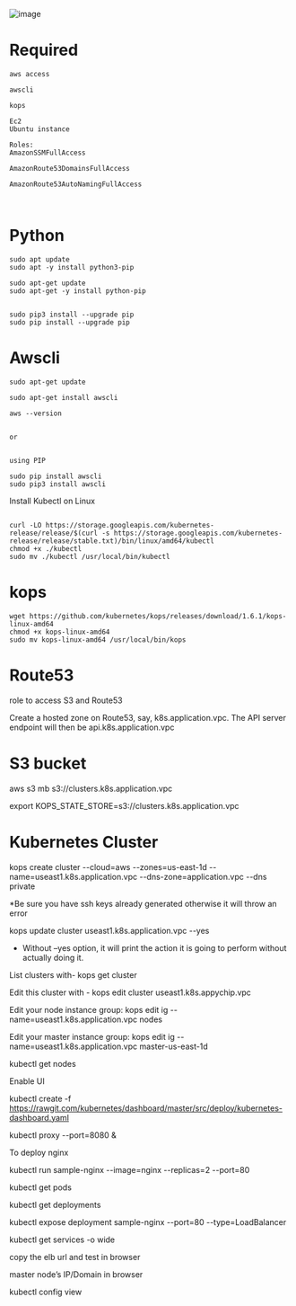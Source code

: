 

![image](https://user-images.githubusercontent.com/33985509/98471424-5b23bf80-21ec-11eb-9dda-6c8b6ffa3871.png)



# Required 

```
aws access

awscli

kops

Ec2
Ubuntu instance

Roles:
AmazonSSMFullAccess

AmazonRoute53DomainsFullAccess

AmazonRoute53AutoNamingFullAccess



```




# Python

```
sudo apt update
sudo apt -y install python3-pip

sudo apt-get update
sudo apt-get -y install python-pip


sudo pip3 install --upgrade pip
sudo pip install --upgrade pip

```



# Awscli

```
sudo apt-get update

sudo apt-get install awscli

aws --version


or 


using PIP

sudo pip install awscli
sudo pip3 install awscli

```


Install Kubectl on Linux


```

curl -LO https://storage.googleapis.com/kubernetes-release/release/$(curl -s https://storage.googleapis.com/kubernetes-release/release/stable.txt)/bin/linux/amd64/kubectl
chmod +x ./kubectl
sudo mv ./kubectl /usr/local/bin/kubectl

```

# kops

```
wget https://github.com/kubernetes/kops/releases/download/1.6.1/kops-linux-amd64
chmod +x kops-linux-amd64
sudo mv kops-linux-amd64 /usr/local/bin/kops

```

# Route53

role to access S3 and Route53

Create a hosted zone on Route53, say, k8s.application.vpc. The API server endpoint will then be api.k8s.application.vpc



# S3 bucket

aws s3 mb s3://clusters.k8s.application.vpc

export KOPS_STATE_STORE=s3://clusters.k8s.application.vpc


# Kubernetes Cluster

kops create cluster --cloud=aws --zones=us-east-1d --name=useast1.k8s.application.vpc --dns-zone=application.vpc --dns private

*Be sure you have ssh keys already generated otherwise it will throw an error

kops update cluster useast1.k8s.application.vpc --yes

* Without –yes option, it will print the action it is going to perform without actually doing it.


List clusters with-  kops get cluster

Edit this cluster with - kops edit cluster useast1.k8s.appychip.vpc

Edit your node instance group: kops edit ig --name=useast1.k8s.application.vpc nodes

Edit your master instance group: kops edit ig --name=useast1.k8s.application.vpc master-us-east-1d

kubectl get nodes

Enable UI

kubectl create -f https://rawgit.com/kubernetes/dashboard/master/src/deploy/kubernetes-dashboard.yaml

kubectl proxy --port=8080 &

To deploy nginx

kubectl run sample-nginx --image=nginx --replicas=2 --port=80

kubectl get pods

kubectl get deployments

kubectl expose deployment sample-nginx --port=80 --type=LoadBalancer

kubectl get services -o wide

copy the elb url and test in browser

master node’s IP/Domain in browser

kubectl config view
